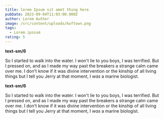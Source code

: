```yaml
---
title: lorem Ipsum sit amet thing here
pubDate: 2023-09-04T11:03:00.000Z
author: Lorem Author
image: /src/content/uploads/koftown.png
tags:
  - Lorem ipssum
rating: 5
---
```

 **text-sm/6**

So I started to walk into the water. I won't lie to you boys, I was terrified. But I pressed on, and as I made my way past the breakers a strange calm came over me. I don't know if it was divine intervention or the kinship of all living things but I tell you Jerry at that moment, I *was* a marine biologist.


**text-sm/6**

So I started to walk into the water. I won't lie to you boys, I was terrified. But I pressed on, and as I made my way past the breakers a strange calm came over me. I don't know if it was divine intervention or the kinship of all living things but I tell you Jerry at that moment, I *was* a marine biologist.
